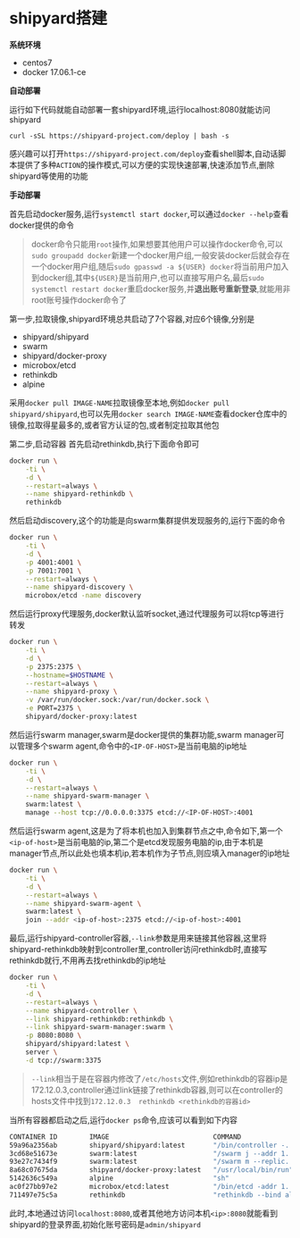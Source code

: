 # shipyard搭建

**系统环境**

* centos7
* docker 17.06.1-ce

**自动部署**

运行如下代码就能自动部署一套shipyard环境,运行localhost:8080就能访问shipyard

```curl -sSL https://shipyard-project.com/deploy | bash -s```

感兴趣可以打开```https://shipyard-project.com/deploy```查看shell脚本,自动话脚本提供了多种```ACTION```的操作模式,可以方便的实现快速部署,快速添加节点,删除shipyard等使用的功能

**手动部署**

首先启动docker服务,运行```systemctl start docker```,可以通过```docker --help```查看docker提供的命令

> docker命令只能用```root```操作,如果想要其他用户可以操作docker命令,可以```sudo groupadd docker```新建一个docker用户组,一般安装docker后就会存在一个docker用户组,随后```sudo gpasswd -a ${USER} docker```将当前用户加入到docker组,其中```${USER}```是当前用户,也可以直接写用户名,最后```sudo systemctl restart docker```重启docker服务,并**退出账号重新登录**,就能用非root账号操作docker命令了

第一步,拉取镜像,shipyard环境总共启动了7个容器,对应6个镜像,分别是

* shipyard/shipyard
* swarm
* shipyard/docker-proxy
* microbox/etcd
* rethinkdb
* alpine

采用```docker pull IMAGE-NAME```拉取镜像至本地,例如```docker pull shipyard/shipyard```,也可以先用```docker search IMAGE-NAME```查看docker仓库中的镜像,拉取得星最多的,或者官方认证的包,或者制定拉取其他包

第二步,启动容器
首先启动rethinkdb,执行下面命令即可
```bash
docker run \
    -ti \
    -d \
    --restart=always \
    --name shipyard-rethinkdb \
    rethinkdb
```
然后启动discovery,这个的功能是向swarm集群提供发现服务的,运行下面的命令
```bash
docker run \
    -ti \
    -d \
    -p 4001:4001 \
    -p 7001:7001 \
    --restart=always \
    --name shipyard-discovery \
    microbox/etcd -name discovery
```
然后运行proxy代理服务,docker默认监听socket,通过代理服务可以将tcp等进行转发
```bash
docker run \
    -ti \
    -d \
    -p 2375:2375 \
    --hostname=$HOSTNAME \
    --restart=always \
    --name shipyard-proxy \
    -v /var/run/docker.sock:/var/run/docker.sock \
    -e PORT=2375 \
    shipyard/docker-proxy:latest
```
然后运行swarm manager,swarm是docker提供的集群功能,swarm manager可以管理多个swarm agent,命令中的```<IP-OF-HOST>```是当前电脑的ip地址
```bash
docker run \
    -ti \
    -d \
    --restart=always \
    --name shipyard-swarm-manager \
    swarm:latest \
    manage --host tcp://0.0.0.0:3375 etcd://<IP-OF-HOST>:4001
```
然后运行swarm agent,这是为了将本机也加入到集群节点之中,命令如下,第一个```<ip-of-host>```是当前电脑的ip,第二个是etcd发现服务电脑的ip,由于本机是manager节点,所以此处也填本机ip,若本机作为子节点,则应填入manager的ip地址
```bash
docker run \
    -ti \
    -d \
    --restart=always \
    --name shipyard-swarm-agent \
    swarm:latest \
    join --addr <ip-of-host>:2375 etcd://<ip-of-host>:4001
```
最后,运行shipyard-controller容器,```--link```参数是用来链接其他容器,这里将shipyard-rethinkdb映射到controller里,controller访问rethinkdb时,直接写rethinkdb就行,不用再去找rethinkdb的ip地址
```bash
docker run \
    -ti \
    -d \
    --restart=always \
    --name shipyard-controller \
    --link shipyard-rethinkdb:rethinkdb \
    --link shipyard-swarm-manager:swarm \
    -p 8080:8080 \
    shipyard/shipyard:latest \
    server \
    -d tcp://swarm:3375
```
> ```--link```相当于是在容器内修改了```/etc/hosts```文件,例如rethinkdb的容器ip是172.12.0.3,controller通过link链接了rethinkdb容器,则可以在controller的hosts文件中找到```172.12.0.3  rethinkdb <rethinkdb的容器id>```

当所有容器都启动之后,运行```docker ps```命令,应该可以看到如下内容
```bash
CONTAINER ID        IMAGE                          COMMAND                  CREATED             STATUS                    PORTS                                            NAMES
59a96a2356ab        shipyard/shipyard:latest       "/bin/controller -..."   2 days ago          Up 14 seconds             0.0.0.0:8080->8080/tcp                           shipyard-controller
3cd68e51673e        swarm:latest                   "/swarm j --addr 1..."   2 days ago          Up 55 seconds             2375/tcp                                         shipyard-swarm-agent
93e27c7434f9        swarm:latest                   "/swarm m --replic..."   2 days ago          Up 53 seconds             2375/tcp                                         shipyard-swarm-manager
8a68c07675da        shipyard/docker-proxy:latest   "/usr/local/bin/run"     2 days ago          Up About a minute         0.0.0.0:2375->2375/tcp                           shipyard-proxy
5142636c549a        alpine                         "sh"                     2 days ago          Up About a minute                                                          shipyard-certs
ac0f27bb97e2        microbox/etcd:latest           "/bin/etcd -addr 1..."   2 days ago          Up About a minute         0.0.0.0:4001->4001/tcp, 0.0.0.0:7001->7001/tcp   shipyard-discovery
711497e75c5a        rethinkdb                      "rethinkdb --bind all"   2 days ago          Up About a minute         8080/tcp, 28015/tcp, 29015/tcp                   shipyard-rethinkdb
```
此时,本地通过访问```localhost:8080```,或者其他地方访问本机```<ip>:8080```就能看到shipyard的登录界面,初始化账号密码是```admin/shipyard```


